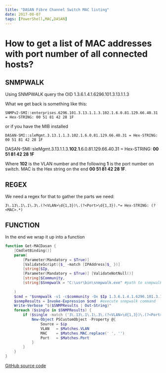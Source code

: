 ```yaml
---
title: "DASAN Fibre Channel Switch MAC listing"
date: 2017-08-07
tags: [PowerShell,MAC,DASAN]
---
```


# How to get a list of MAC addresses with port number of all connected hosts?

## SNMPWALK
Using SNMPWALK query the OID 1.3.6.1.4.1.6296.101.3.13.1.1.3

What we get back is something like this:

    SNMPv2-SMI::enterprises.6296.101.3.13.1.1.3.102.1.6.0.81.129.66.40.31 = Hex-STRING: 00 51 81 42 28 1F 

or if you have the MIB installed

    DASAN-SMI::sleMgmt.3.13.1.1.3.102.1.6.0.81.129.66.40.31 = Hex-STRING: 00 51 81 42 28 1F 

DASAN-SMI::sleMgmt.3.13.1.1.3.**102**.**1**.6.0.81.129.66.40.31 = Hex-STRING: **00 51 81 42 28 1F** 

Where **102** is the VLAN number and the following **1** is the port number on switch. MAC is the Hex string on the end **00 51 81 42 28 1F**.
## REGEX
We need a regex for that to gather the parts we need:

```
3\.13\.1\.1\.3\.(?<VLAN>\d{1,3})\.(?<Port>\d{1,3}).*= Hex-STRING: (?<MAC>.*)
```
## FUNCTION
In the end we wrap it up into a function
```powershell
function Get-MACDasan {
    [CmdletBinding()]
    param(	
        [Parameter(Mandatory = $True)] 
        [ValidateScript({$_ -match [IPAddress]$_ })] 
        [string]$Ip,
        [Parameter(Mandatory = $True)] [ValidateNotNull()]
        [string]$Community,
        [string]$Snmpwalk = "C:\usr\bin\snmpwalk.exe" #path to snmpwalk.exe
	
    )	
    $cmd = "$snmpwalk -v1 -c$community -Ox $Ip 1.3.6.1.4.1.6296.101.3.13.1.1.3"
    $snmpResults = Invoke-Expression $cmd  #execute snmpwalk command
    Write-Verbose "$($SNMPResults | Out-String)"
    foreach ($single in $SNMPResults) {
        if ($single -match ('3\.13\.1\.1\.3\.(?<VLAN>\d{1,3})\.(?<Port>\d{1,3}).*= Hex-STRING: (?<MAC>.*)')) {
            New-Object PSCustomObject -Property @{
                Source = $ip
                VLAN   = $Matches.VLAN
                MAC    = $Matches.MAC.replace(' ', '')
                Port   = $Matches.Port				
            }			
        }
    }
}
```

[GitHub source code](https://github.com/amnich/Get-MACDasan.ps1)
